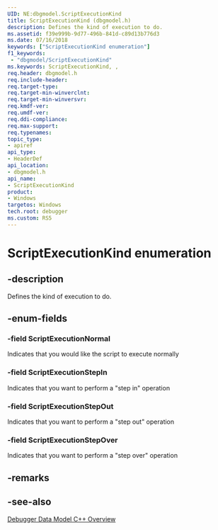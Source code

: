 ```yaml
---
UID: NE:dbgmodel.ScriptExecutionKind
title: ScriptExecutionKind (dbgmodel.h)
description: Defines the kind of execution to do.
ms.assetid: f39e999b-9d77-496b-841d-c89d13b776d3
ms.date: 07/16/2018
keywords: ["ScriptExecutionKind enumeration"]
f1_keywords:
 - "dbgmodel/ScriptExecutionKind"
ms.keywords: ScriptExecutionKind, , 
req.header: dbgmodel.h
req.include-header:
req.target-type:
req.target-min-winverclnt:
req.target-min-winversvr:
req.kmdf-ver:
req.umdf-ver:
req.ddi-compliance:
req.max-support:
req.typenames: 
topic_type: 
- apiref
api_type: 
- HeaderDef
api_location: 
- dbgmodel.h
api_name: 
- ScriptExecutionKind
product:
- Windows
targetos: Windows
tech.root: debugger
ms.custom: RS5
---
```


# ScriptExecutionKind enumeration

## -description
Defines the kind of execution to do.

## -enum-fields

### -field ScriptExecutionNormal 
Indicates that you would like the script to execute normally

### -field ScriptExecutionStepIn 
Indicates that you want to perform a "step in" operation

### -field ScriptExecutionStepOut 
Indicates that you want to perform a "step out" operation

### -field ScriptExecutionStepOver 
Indicates that you want to perform a "step over" operation

## -remarks

## -see-also

[Debugger Data Model C++ Overview](https://docs.microsoft.com/windows-hardware/drivers/debugger/data-model-cpp-overview)
